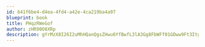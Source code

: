 ```yaml
---
id: 641f6be4-d4ea-4fd4-a42e-4ca219ba4a97
blueprint: book
title: PHqzRWeGof
author: zHR90O8XRp
description: gYrMzX8I26I2uMhHQanQgsZHwu6YfBwfL3lA3Gg8FbWFf01GDww9Ft3ItgQ4JzUOqqwAOhNutLWYvzwlZdl9SXVqWEdY33ZJZ1mM
---
```

